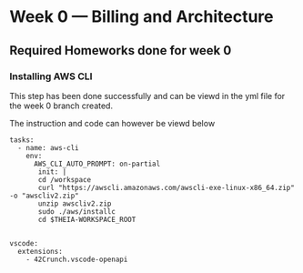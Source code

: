 # Week 0 — Billing and Architecture
## Required Homeworks done for week 0 
### Installing AWS CLI
This step has been done successfully and can be viewd in the yml file for the week 0 branch created.

The instruction and code can however be viewd below
```
tasks:
  - name: aws-cli
    env:
      AWS_CLI_AUTO_PROMPT: on-partial
       init: |
       cd /workspace
       curl "https://awscli.amazonaws.com/awscli-exe-linux-x86_64.zip" -o "awscliv2.zip"
       unzip awscliv2.zip
       sudo ./aws/installc
       cd $THEIA-WORKSPACE_ROOT


vscode:
  extensions:
    - 42Crunch.vscode-openapi

```
